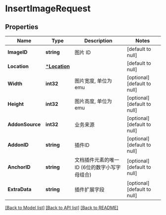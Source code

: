 # InsertImageRequest

## Properties
Name | Type | Description | Notes
------------ | ------------- | ------------- | -------------
**ImageID** | **string** | 图片 ID | [default to null]
**Location** | [***Location**](Location.md) |  | [default to null]
**Width** | **int32** | 图片宽度, 单位为 emu | [optional] [default to null]
**Height** | **int32** | 图片高度, 单位为 emu | [optional] [default to null]
**AddonSource** | **int32** | 业务来源 | [optional] [default to null]
**AddonID** | **string** | 插件ID | [optional] [default to null]
**AnchorID** | **string** | 文档插件元素的唯一 ID (6位的数字小写字母组合) | [optional] [default to null]
**ExtraData** | **string** | 插件扩展字段 | [optional] [default to null]

[[Back to Model list]](../README.md#documentation-for-models) [[Back to API list]](../README.md#documentation-for-api-endpoints) [[Back to README]](../README.md)

